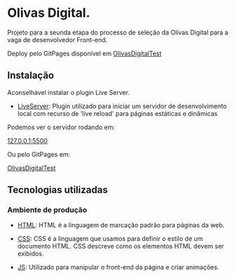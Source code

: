 # Olivas Digital.

Projeto para a seunda etapa do processo de seleção da Olivas Digital para a vaga de desenvolvedor Front-end.

Deploy pelo GitPages disponível em [OlivasDigitalTest](https://pedrocpires.github.io/olivasDigitalTest/)

## Instalação

Aconselhável instalar o plugin Live Server.

- [LiveServer](https://marketplace.visualstudio.com/items?itemName=ritwickdey.LiveServer): Plugin utilizado para iniciar um servidor de desenvolvimento local com recurso de 'live reload' para páginas estáticas e dinâmicas

Podemos ver o servidor rodando em:

[127.0.0.1:5500](http://127.0.0.1:5500/)

Ou pelo GitPages em:

[OlivasDigitalTest](https://pedrocpires.github.io/olivasDigitalTest/)

## Tecnologias utilizadas

### Ambiente de produção

- [HTML](https://developer.mozilla.org/pt-BR/docs/Web/HTML): HTML é a linguagem de marcação padrão para páginas da web.

- [CSS](https://ejs.co/#docs): CSS é a linguagem que usamos para definir o estilo de um documento HTML. CSS descreve como os elementos HTML devem ser exibidos.

- [JS](https://www.javascript.com/): Utilizado para manipular o front-end da página e criar animações.
